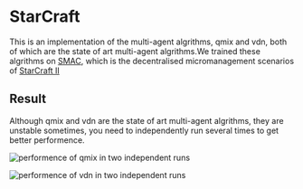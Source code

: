 # StarCraft
This is an implementation of the multi-agent algrithms, qmix and vdn, both of which are the state of art multi-agent algrithms.We trained these algrithms on [SMAC](https://github.com/oxwhirl/smac), which is the decentralised micromanagement scenarios of [StarCraft II](https://en.wikipedia.org/wiki/StarCraft_II:_Wings_of_Liberty)
## Result
Although qmix and vdn are the state of art multi-agent algrithms, they are unstable sometimes, you need to independently run several times to get better performence.

![performence of qmix in two independent runs](https://github.com/starry-sky6688/StarCraft/blob/master/model/qmix/compare.png)

![performence of vdn in two independent runs](https://github.com/starry-sky6688/StarCraft/blob/master/model/vdn/compare.png)
